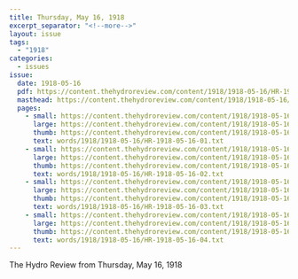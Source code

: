 ```yaml
---
title: Thursday, May 16, 1918
excerpt_separator: "<!--more-->"
layout: issue
tags:
  - "1918"
categories:
  - issues
issue:
  date: 1918-05-16
  pdf: https://content.thehydroreview.com/content/1918/1918-05-16/HR-1918-05-16.pdf
  masthead: https://content.thehydroreview.com/content/1918/1918-05-16/masthead/HR-1918-05-16.jpg
  pages:
    - small: https://content.thehydroreview.com/content/1918/1918-05-16/small/HR-1918-05-16-01.jpg
      large: https://content.thehydroreview.com/content/1918/1918-05-16/large/HR-1918-05-16-01.jpg
      thumb: https://content.thehydroreview.com/content/1918/1918-05-16/thumbnails/HR-1918-05-16-01.jpg
      text: words/1918/1918-05-16/HR-1918-05-16-01.txt
    - small: https://content.thehydroreview.com/content/1918/1918-05-16/small/HR-1918-05-16-02.jpg
      large: https://content.thehydroreview.com/content/1918/1918-05-16/large/HR-1918-05-16-02.jpg
      thumb: https://content.thehydroreview.com/content/1918/1918-05-16/thumbnails/HR-1918-05-16-02.jpg
      text: words/1918/1918-05-16/HR-1918-05-16-02.txt
    - small: https://content.thehydroreview.com/content/1918/1918-05-16/small/HR-1918-05-16-03.jpg
      large: https://content.thehydroreview.com/content/1918/1918-05-16/large/HR-1918-05-16-03.jpg
      thumb: https://content.thehydroreview.com/content/1918/1918-05-16/thumbnails/HR-1918-05-16-03.jpg
      text: words/1918/1918-05-16/HR-1918-05-16-03.txt
    - small: https://content.thehydroreview.com/content/1918/1918-05-16/small/HR-1918-05-16-04.jpg
      large: https://content.thehydroreview.com/content/1918/1918-05-16/large/HR-1918-05-16-04.jpg
      thumb: https://content.thehydroreview.com/content/1918/1918-05-16/thumbnails/HR-1918-05-16-04.jpg
      text: words/1918/1918-05-16/HR-1918-05-16-04.txt
---
```


The Hydro Review from Thursday, May 16, 1918

<!--more-->

